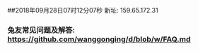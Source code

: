 ##2018年09月28日07时12分07秒 新址: 159.65.172.31
### 兔友常见问题及解答: https://github.com/wanggonging/d/blob/w/FAQ.md
